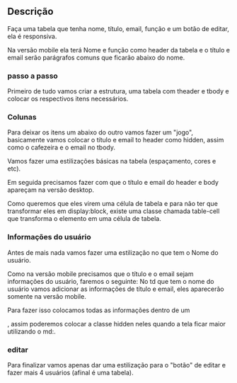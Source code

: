 ## Descrição

Faça uma tabela que tenha nome, título, email, função e um botão de editar, ela é responsiva.

Na versão mobile ela terá Nome e função como header da tabela e o título e email serão parágrafos comuns que ficarão abaixo do nome.

### passo a passo

Primeiro de tudo vamos criar a estrutura, uma tabela com theader e tbody e colocar os respectivos itens necessários.

### Colunas

Para deixar os itens um abaixo do outro vamos fazer um "jogo", basicamente vamos colocar o título e email to header como hidden, assim como o cafezeira e o email no tbody.

Vamos fazer uma estilizações básicas na tabela (espaçamento, cores e etc).

Em seguida precisamos fazer com que o título e email do header e body apareçam na versão desktop.

Como queremos que eles virem uma célula de tabela e para não ter que transformar eles em display:block, existe uma classe chamada table-cell que transforma o elemento em uma célula de tabela.

### Informações do usuário

Antes de mais nada vamos fazer uma estilização no <tr> que tem o Nome do usuário.

Como na versão mobile precisamos que o título e o email sejam informações do usuário, faremos o seguinte:
No td que tem o nome do usuário vamos adicionar as informações de título e email, eles aparecerão somente na versão mobile.

Para fazer isso colocamos todas as informações dentro de um <p>, assim poderemos colocar a classe hidden neles quando a tela ficar maior utilizando o md:.

### editar

Para finalizar vamos apenas dar uma estilização para o "botão" de editar e fazer mais 4 usuários (afinal é uma tabela).
